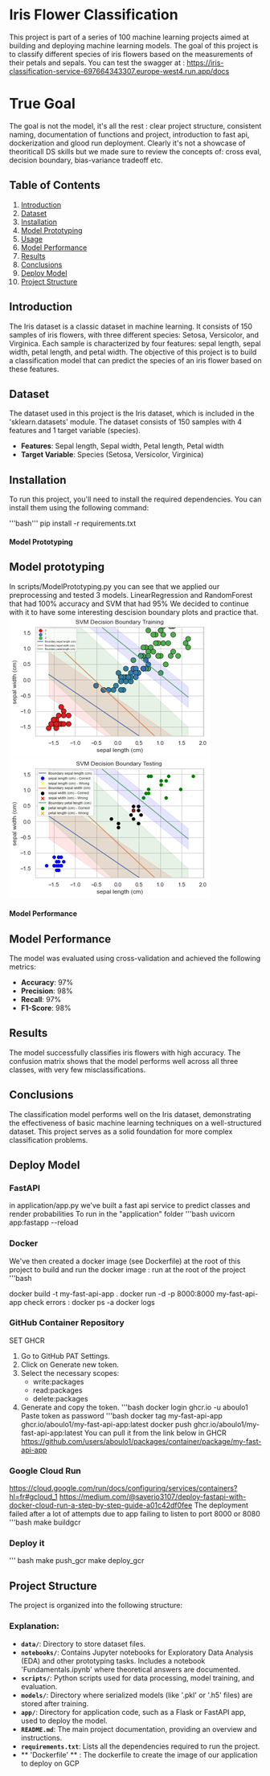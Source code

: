 # Iris Flower Classification

This project is part of a series of 100 machine learning projects aimed at building and deploying machine learning models. 
The goal of this project is to classify different species of iris flowers based on the measurements of their petals and sepals.
You can test the swagger at : https://iris-classification-service-697664343307.europe-west4.run.app/docs
# True Goal
The goal is not the model, it's all the rest : 
clear project structure, consistent naming, documentation of functions and project,
introduction to fast api, dockerization and glood run deployment.
Clearly it's not a showcase of theoriticall DS skills but we made sure to review the concepts of:
cross eval, decision boundary, bias-variance tradeoff etc.
## Table of Contents
1. [Introduction](#introduction)
2. [Dataset](#dataset)
3. [Installation](#installation)
4. [Model Prototyping](#Model-Prototyping)
5. [Usage](#usage)
6. [Model Performance](#model-performance)
7. [Results](#results)
8. [Conclusions](#conclusions)
9. [Deploy Model](#deploy-model)
10. [Project Structure](#project-structure)


## Introduction

The Iris dataset is a classic dataset in machine learning. 
It consists of 150 samples of iris flowers, with three different species: Setosa, Versicolor, and Virginica. 
Each sample is characterized by four features: sepal length, sepal width, petal length, and petal width. 
The objective of this project is to build a classification model that can predict the species of an iris flower based on these features.

## Dataset

The dataset used in this project is the Iris dataset, which is included in the 'sklearn.datasets' module. 
The dataset consists of 150 samples with 4 features and 1 target variable (species).

- **Features**: Sepal length, Sepal width, Petal length, Petal width
- **Target Variable**: Species (Setosa, Versicolor, Virginica)

## Installation

To run this project, you'll need to install the required dependencies. You can install them using the following command:

'''bash'''
pip install -r requirements.txt



#### **Model Prototyping**

## Model prototyping
In scripts/ModelPrototyping.py you can see that we applied our preprocessing and tested 3 models.
LinearRegression and RandomForest that had 100% accuracy and SVM that had 95%
We decided to continue with it to have some interesting descision boundary plots and practice that.
![TrainingBoundary](data/SVM_DB_train.png)
![TestingBoundary](data/SVM_DB_test.png)


#### **Model Performance**


## Model Performance

The model was evaluated using cross-validation and achieved the following metrics:

- **Accuracy**: 97%
- **Precision**: 98%
- **Recall**: 97%
- **F1-Score**: 98%

## Results

The model successfully classifies iris flowers with high accuracy. 
The confusion matrix shows that the model performs well across all three classes, with very few misclassifications.

## Conclusions

The classification model performs well on the Iris dataset, demonstrating the effectiveness of basic machine learning techniques on a well-structured dataset. 
This project serves as a solid foundation for more complex classification problems.

## Deploy Model
### FastAPI
in application/app.py we've built a fast api service to predict classes and render probabilities
To run in the "application" folder 
'''bash
uvicorn app:fastapp --reload

### Docker
We've then created a docker image (see Dockerfile) at the root of this project
to build and run the docker image : run at the root of the project
'''bash

docker build -t my-fast-api-app .
docker run -d -p 8000:8000 my-fast-api-app
check errors : docker ps -a
docker logs <logs>

### GitHub Container Repository
SET GHCR
1. Go to GitHub PAT Settings.
2. Click on Generate new token.
3. Select the necessary scopes:
    * write:packages
    * read:packages
    * delete:packages
4. Generate and copy the token.
'''bash
docker login ghcr.io -u aboulo1
Paste token as password
'''bash
docker tag my-fast-api-app ghcr.io/aboulo1/my-fast-api-app:latest
docker push ghcr.io/aboulo1/my-fast-api-app:latest
You can pull it from the link below in GHCR
https://github.com/users/aboulo1/packages/container/package/my-fast-api-app

### Google Cloud Run
https://cloud.google.com/run/docs/configuring/services/containers?hl=fr#gcloud_1
https://medium.com/@saverio3107/deploy-fastapi-with-docker-cloud-run-a-step-by-step-guide-a01c42df0fee
The deployment failed after a lot of attempts due to app failing to listen to port 8000 or 8080
'''bash
make buildgcr
### Deploy it 
''' bash
make push_gcr
make deploy_gcr

## Project Structure

The project is organized into the following structure:

### Explanation:
- **`data/`**: Directory to store dataset files.
- **`notebooks/`**: Contains Jupyter notebooks for Exploratory Data Analysis (EDA) and other prototyping tasks. Includes a notebook 'Fundamentals.ipynb' where theoretical answers are documented.
- **`scripts/`**: Python scripts used for data processing, model training, and evaluation.
- **`models/`**: Directory where serialized models (like '.pkl' or '.h5' files) are stored after training.
- **`app/`**: Directory for application code, such as a Flask or FastAPI app, used to deploy the model.
- **`README.md`**: The main project documentation, providing an overview and instructions.
- **`requirements.txt`**: Lists all the dependencies required to run the project.
- ** 'Dockerfile' ** : The dockerfile to create the image of our application to deploy on GCP




